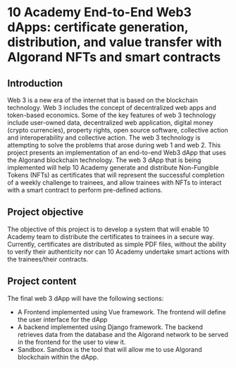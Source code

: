 # 10 Academy End-to-End Web3 dApps: certificate generation, distribution, and value transfer with Algorand NFTs and smart contracts  

## Introduction
Web 3 is a new era of the internet that is based on the blockchain technology.  Web 3 includes the concept of decentralized web apps and token-based economics. Some of the key features of web 3 technology include user-owned data, decentralized web application, digital money (crypto currencies), property rights, open source software, collective action and interoperability and collective action. The web 3 technology is attempting to solve the problems that arose during web 1 and web 2. This project presents an implementation of an end-to-end Web3 dApp that uses the Algorand blockchain technology. The web 3 dApp that is being implemented will help 10 Academy generate and distribute Non-Fungible Tokens (NFTs) as certificates that will represent the successful completion of a weekly challenge to trainees, and allow trainees with NFTs to interact with a smart contract to perform pre-defined actions.  
## Project objective
The objective of this project is to develop a system that will enable 10 Academy team to distribute the certificates to trainees in a secure way. 
Currently,  certificates are distributed as simple PDF files, without the ability to verify their authenticity nor can 10 Academy undertake smart actions with the trainees/their contracts.
## Project content
The final web 3 dApp will have the following sections:
* A Frontend implemented using Vue framework. The frontend will define the user interface for the dApp
* A backend implemented using Django framework. The backend retrieves data from the database and the Algorand network to be served in the frontend for the user to view it.
* Sandbox. Sandbox is the tool that will allow me to use Algorand blockchain within the dApp.
